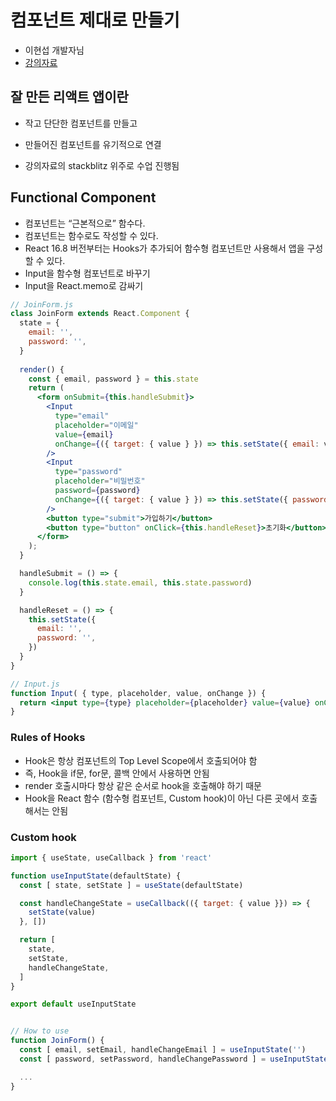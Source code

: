 # 컴포넌트 제대로 만들기

- 이현섭 개발자님
- [강의자료](./lecture.pdf)

## 잘 만든 리액트 앱이란
- 작고 단단한 컴포넌트를 만들고
- 만들어진 컴포넌트를 유기적으로 연결

- 강의자료의 stackblitz 위주로 수업 진행됨

## Functional Component
- 컴포넌트는 “근본적으로” 함수다.
- 컴포넌트는 함수로도 작성할 수 있다.
- React 16.8 버전부터는 Hooks가 추가되어 함수형 컴포넌트만 사용해서 앱을 구성할 수 있다.
- Input을 함수형 컴포넌트로 바꾸기
- Input을 React.memo로 감싸기

```jsx
// JoinForm.js
class JoinForm extends React.Component {
  state = {
    email: '',
    password: '',
  }
  
  render() {
    const { email, password } = this.state
    return (
      <form onSubmit={this.handleSubmit}>
        <Input
          type="email"
          placeholder="이메일"
          value={email}
          onChange={({ target: { value } }) => this.setState({ email: value })}
        />
        <Input
          type="password"
          placeholder="비밀번호"
          password={password}
          onChange={({ target: { value } }) => this.setState({ password: value })}
        />
        <button type="submit">가입하기</button>
        <button type="button" onClick={this.handleReset}>초기화</button>
      </form>
    );
  }

  handleSubmit = () => {
    console.log(this.state.email, this.state.password)
  }

  handleReset = () => {
    this.setState({
      email: '',
      password: '',
    })
  }
}

// Input.js
function Input( { type, placeholder, value, onChange }) {
  return <input type={type} placeholder={placeholder} value={value} onChange={onChange} />
}
```

### Rules of Hooks
- Hook은 항상 컴포넌트의 Top Level Scope에서 호출되어야 함
- 즉, Hook을 if문, for문, 콜백 안에서 사용하면 안됨
- render 호출시마다 항상 같은 순서로 hook을 호출해야 하기 때문
- Hook을 React 함수 (함수형 컴포넌트, Custom hook)이 아닌 다른 곳에서 호출해서는 안됨


### Custom hook

```jsx
import { useState, useCallback } from 'react'

function useInputState(defaultState) {
  const [ state, setState ] = useState(defaultState)

  const handleChangeState = useCallback(({ target: { value }}) => {
    setState(value)
  }, [])

  return [
    state,
    setState,
    handleChangeState,
  ]
}

export default useInputState


// How to use
function JoinForm() {
  const [ email, setEmail, handleChangeEmail ] = useInputState('')
  const [ password, setPassword, handleChangePassword ] = useInputState('')

  ...
}

```